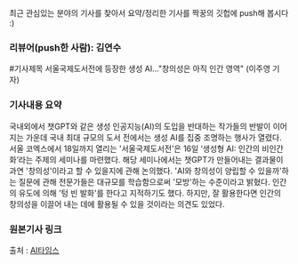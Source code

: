 최근 관심있는 분야의 기사를 찾아서 요약/정리한 기사를 짝꿍의 깃헙에 push해 봅시다 :)

### 리뷰어(push한 사람): 김연수

#기사제목
서울국제도서전에 등장한 생성 AI..."창의성은 아직 인간 영역" (이주영 기자)



### 기사내용 요약
국내외에서 챗GPT와 같은 생성 인공지능(AI)의 도입을 반대하는 작가들의 반발이 이어지는 가운데 국내 최대 규모의 도서 전에서는 생성 AI를 집중 조명하는 행사가 열렸다. 서울 코엑스에서 18일까지 열리는 '서울국제도서전'은 16일 ‘생성형 AI: 인간의 비인간화’라는 주제의 세미나를 마련했다. 해당 세미나에서는 챗GPT가 만들어내는 결과물이 과연 '창의성'이라고 할 수 있을지에 관해 논의했다. 'AI와 창의성이 양립할 수 있을까'하는 질문에 관해 전문가들은 대규모를 학습함으로써 '모방'하는 수준이라고 밝혔다. 인간의 유도에 의해 '텅 빈 발화'를 한다고 지적하기도 했다. 하지만, 잘 활용한다면 인간의 창의성을 이끌어 내는 데에 활용될 수 있을 것이라는 의견도 있었다.



### 원본기사 링크
출처 : [AI타임스](https://www.aitimes.com/news/articleView.html?idxno=151787)
